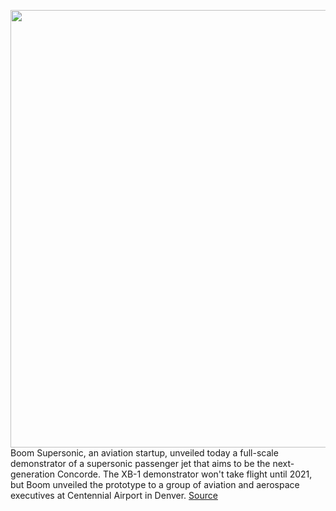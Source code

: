 <img src='https://cdn.vox-cdn.com/thumbor/AZ0M9ifHXM2miiwl66DcymTlMPw=/0x0:8081x5257/1200x800/filters:focal(3395x1983:4687x3275)/cdn.vox-cdn.com/uploads/chorus_image/image/67594713/xb_1_reveal_front_right_2.0.jpg' width='700px' /><br/>
Boom Supersonic, an aviation startup, unveiled today a full-scale demonstrator of a supersonic passenger jet that aims to be the next-generation Concorde. The XB-1 demonstrator won't take flight until 2021, but Boom unveiled the prototype to a group of aviation and aerospace executives at Centennial Airport in Denver.
<a href='https://www.theverge.com/2020/10/7/21505653/boom-supersonic-reveal-xb1-demonstrator-speed'> Source <a/>